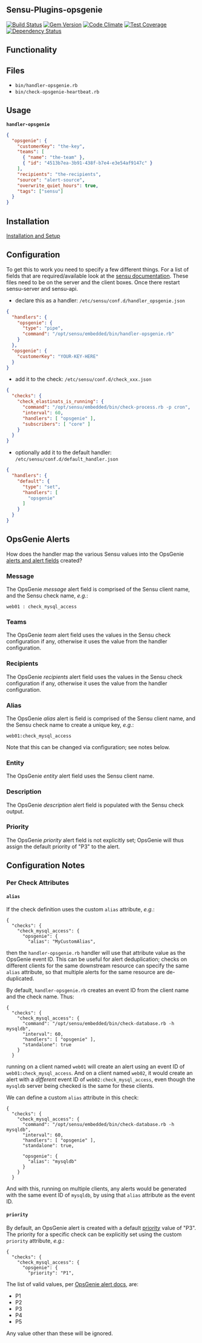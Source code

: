 ## Sensu-Plugins-opsgenie

[![Build Status](https://travis-ci.org/sensu-plugins/sensu-plugins-opsgenie.svg?branch=master)](https://travis-ci.org/sensu-plugins/sensu-plugins-opsgenie)
[![Gem Version](https://badge.fury.io/rb/sensu-plugins-opsgenie.svg)](http://badge.fury.io/rb/sensu-plugins-opsgenie)
[![Code Climate](https://codeclimate.com/github/sensu-plugins/sensu-plugins-opsgenie/badges/gpa.svg)](https://codeclimate.com/github/sensu-plugins/sensu-plugins-opsgenie)
[![Test Coverage](https://codeclimate.com/github/sensu-plugins/sensu-plugins-opsgenie/badges/coverage.svg)](https://codeclimate.com/github/sensu-plugins/sensu-plugins-opsgenie)
[![Dependency Status](https://gemnasium.com/sensu-plugins/sensu-plugins-opsgenie.svg)](https://gemnasium.com/sensu-plugins/sensu-plugins-opsgenie)

## Functionality

## Files
 * `bin/handler-opsgenie.rb`
 * `bin/check-opsgenie-heartbeat.rb`

## Usage

**`handler-opsgenie`**
```json
{
  "opsgenie": {
    "customerKey": "the-key",
    "teams": [
      { "name": "the-team" },
      { "id": "4513b7ea-3b91-438f-b7e4-e3e54af9147c" }
    ],
    "recipients": "the-recipients",
    "source": "alert-source",
    "overwrite_quiet_hours": true,
    "tags": ["sensu"]
  }
}
```

## Installation

[Installation and Setup](http://sensu-plugins.io/docs/installation_instructions.html)

## Configuration
To get this to work you need to specify a few different things. For a list of fields that are required/available look at the [sensu documentation](https://sensuapp.org/docs/0.25/enterprise/integrations/opsgenie.html). These files need to be on the server and the client boxes. Once there restart sensu-server and sensu-api.

  - declare this as a handler: `/etc/sensu/conf.d/handler_opsgenie.json`
``` json
{
  "handlers": {
    "opsgenie": {
      "type": "pipe",
      "command": "/opt/sensu/embedded/bin/handler-opsgenie.rb"
    }
  },
  "opsgenie": {
    "customerKey": "YOUR-KEY-HERE"
  }
}
```

  - add it to the check: `/etc/sensu/conf.d/check_xxx.json`
``` json
{
  "checks": {
    "check_elastinats_is_running": {
      "command": "/opt/sensu/embedded/bin/check-process.rb -p cron",
      "interval": 60,
      "handlers": [ "opsgenie" ],
      "subscribers": [ "core" ]
    }
  }
}
```

  - optionally add it to the default handler: `/etc/sensu/conf.d/default_handler.json`
``` json
{
  "handlers": {
    "default": {
      "type": "set",
      "handlers": [
        "opsgenie"
      ]
    }
  }
}
```

## OpsGenie Alerts

How does the handler map the various Sensu values into the OpsGenie
[alerts and alert fields](https://docs.opsgenie.com/docs/alerts-and-alert-fields) created?

### Message

The OpsGenie _message_ alert field is comprised of the Sensu client name, and
the Sensu check name, _e.g._:
```
web01 : check_mysql_access
```

### Teams

The OpsGenie _team_ alert field uses the values in the Sensu check configuration
if any, otherwise it uses the value from the handler configuration.

### Recipients

The OpsGenie _recipients_ alert field uses the values in the Sensu check
configuration if any, otherwise it uses the value from the handler
configuration.

### Alias

The OpsGenie _alias_ alert is field is comprised of the Sensu client name,
and the Sensu check name to create a unique key, _e.g._:
```
web01:check_mysql_access
```
Note that this can be changed via configuration; see notes below.

### Entity

The OpsGenie _entity_ alert field uses the Sensu client name.

### Description

The OpsGenie _description_ alert field is populated with the Sensu check output.

### Priority

The OpsGenie _priority_ alert field is not explicitly set; OpsGenie will thus
assign the default priority of "P3" to the alert.


## Configuration Notes

### Per Check Attributes

#### `alias`

If the check definition uses the custom `alias` attribute, _e.g._:
```
{
  "checks": {
    "check_mysql_access": {
      "opsgenie": {
        "alias": "MyCustomAlias",

```
then the `handler-opsgenie.rb` handler will use that attribute value as the
OpsGenie event ID.  This can be useful for alert deduplication; checks on
different clients for the same downstream resource can specify the same
`alias` attribute, so that multiple alerts for the same resource are
de-duplicated.

By default, `handler-opsgenie.rb` creates an event ID from the client name
and the check name.  Thus:
```
{
  "checks": {
    "check_mysql_access": {
      "command": "/opt/sensu/embedded/bin/check-database.rb -h mysqldb",
      "interval": 60,
      "handlers": [ "opsgenie" ],
      "standalone": true
    }
  }
```
running on a client named `web01` will create an alert using an event ID of
`web01:check_mysql_access`.  And on a client named `web02`, it would create an
alert with a _different_ event ID of `web02:check_mysql_access`, even though
the `mysqldb` server being checked is the same for these clients.

We can define a custom `alias` attribute in this check:
```
{
  "checks": {
    "check_mysql_access": {
      "command": "/opt/sensu/embedded/bin/check-database.rb -h mysqldb",
      "interval": 60,
      "handlers": [ "opsgenie" ],
      "standalone": true,

      "opsgenie": {
        "alias": "mysqldb"
      }
    }
  }
```
And with this, running on multiple clients, any alerts would be generated
with the same event ID of `mysqldb`, by using that `alias` attribute as the
event ID.

#### `priority`

By default, an OpsGenie alert is created with a default [priority](https://docs.opsgenie.com/docs/priority-settings) value of "P3".  The priority for a specific
check can be explicitly set using the custom `priority` attribute, _e.g._:
```
{
  "checks": {
    "check_mysql_access": {
      "opsgenie": {
        "priority": "P1",

```
The list of valid values, per [OpsGenie alert docs](https://docs.opsgenie.com/docs/alert-api#section-create-alert), are:

* P1
* P2
* P3
* P4
* P5

Any value other than these will be ignored.
